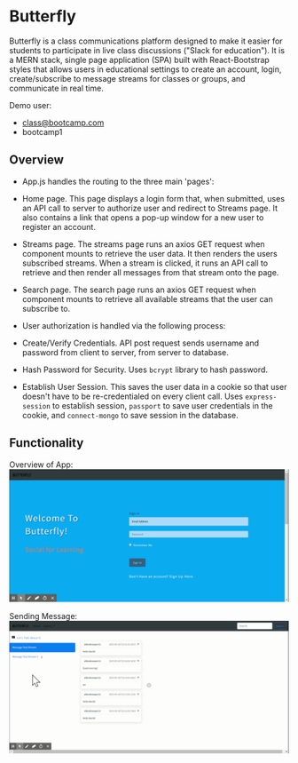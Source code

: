 # Butterfly
Butterfly is a class communications platform designed to make it easier for students to participate in live class discussions ("Slack for education"). It is a MERN stack, single page application (SPA) built with React-Bootstrap styles that allows users in educational settings to create an account, login, create/subscribe to message streams for classes or groups, and communicate in real time. 

Demo user:

* class@bootcamp.com
* bootcamp1

## Overview
* App.js handles the routing to the three main 'pages':
 * Home page. This page displays a login form that, when submitted, uses an API call to server to authorize user and redirect to Streams page. It also contains a link that opens a pop-up window for a new user to register an account.
 * Streams page. The streams page runs an axios GET request when component mounts to retrieve the user data. It then renders the users subscribed streams. When a stream is clicked, it runs an API call to retrieve and then render all messages from that stream onto the page.
 * Search page. The search page runs an axios GET request when component mounts to retrieve all available streams that the user can subscribe to.

* User authorization is handled via the following process:
 * Create/Verify Credentials. API post request sends username and password from client to server, from server to database.
 * Hash Password for Security. Uses `bcrypt` library to hash password.
 * Establish User Session. This saves the user data in a cookie so that user doesn't have to be re-credentialed on every client call. Uses `express-session` to establish session, `passport` to save user credentials in the cookie, and `connect-mongo` to save session in the database. 

## Functionality
Overview of App:
![Screenshot of App](./screenshot_overview.gif)

Sending Message:
![Screenshot of Sending Message](./screenshot_message.gif)